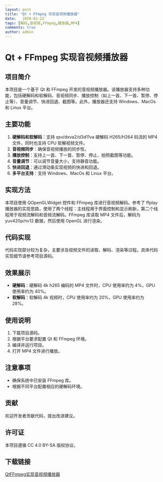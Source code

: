 ```yaml
---
layout: post
title: "Qt + FFmpeg 实现音视频播放器"
date:   2020-01-22
tags: [解码,音视频,FFmpeg,播放器,MP4]
comments: true
author: admin
---
```

# Qt + FFmpeg 实现音视频播放器

## 项目简介

本项目是一个基于 Qt 和 FFmpeg 开发的音视频播放器。该播放器支持多种功能，包括硬解码和软解码、音视频同步、播放控制（如上一首、下一首、暂停、停止等）、音量调节、快进回退、截图等。此外，播放器还支持 Windows、MacOs 和 Linux 平台。

## 主要功能

1. **硬解码和软解码**：支持 qsv/dxva2/d3d11va 硬解码 H265/H264 码流的 MP4 文件，同时也支持 CPU 软解视频文件。
2. **音视频同步**：确保音视频播放的同步性。
3. **播放控制**：支持上一首、下一首、暂停、停止、拍照截图等功能。
4. **音量调节**：可以调节音量大小，支持静音功能。
5. **快进回退**：通过滑动条实现视频的快进和回退。
6. **多平台支持**：支持 Windows、MacOs 和 Linux 平台。

## 实现方法

本项目使用 QOpenGLWidget 控件和 FFmpeg 库进行音视频解码。参考了 ffplay 播放器的实现思路，使用了两个线程：主线程用于界面控制和显示刷新，第二个线程用于视频流解码和音频流解码。FFmpeg 库读取 MP4 文件后，解码为 yuv420p/nv12 数据，然后使用 OpenGL 进行渲染。

## 代码实现

代码实现部分较为复杂，主要涉及视频文件的读取、解码、渲染等过程。具体代码实现细节请参考项目源码。

## 效果展示

- **硬解码**：硬解码 4k h265 编码的 MP4 文件时，CPU 使用率约为 4%，GPU 使用率约为 40%。
- **软解码**：软解码 4k 视频时，CPU 使用率约为 20%，GPU 使用率约为 28%。

## 使用说明

1. 下载项目源码。
2. 根据平台要求配置 Qt 和 FFmpeg 环境。
3. 编译并运行项目。
4. 打开 MP4 文件进行播放。

## 注意事项

- 确保系统中已安装 FFmpeg 库。
- 根据不同平台配置相应的硬解码环境。

## 贡献

欢迎开发者贡献代码，提出改进建议。

## 许可证

本项目遵循 CC 4.0 BY-SA 版权协议。

## 下载链接

[QtFFmpeg实现音视频播放器](https://pan.quark.cn/s/0c449a432cb5)